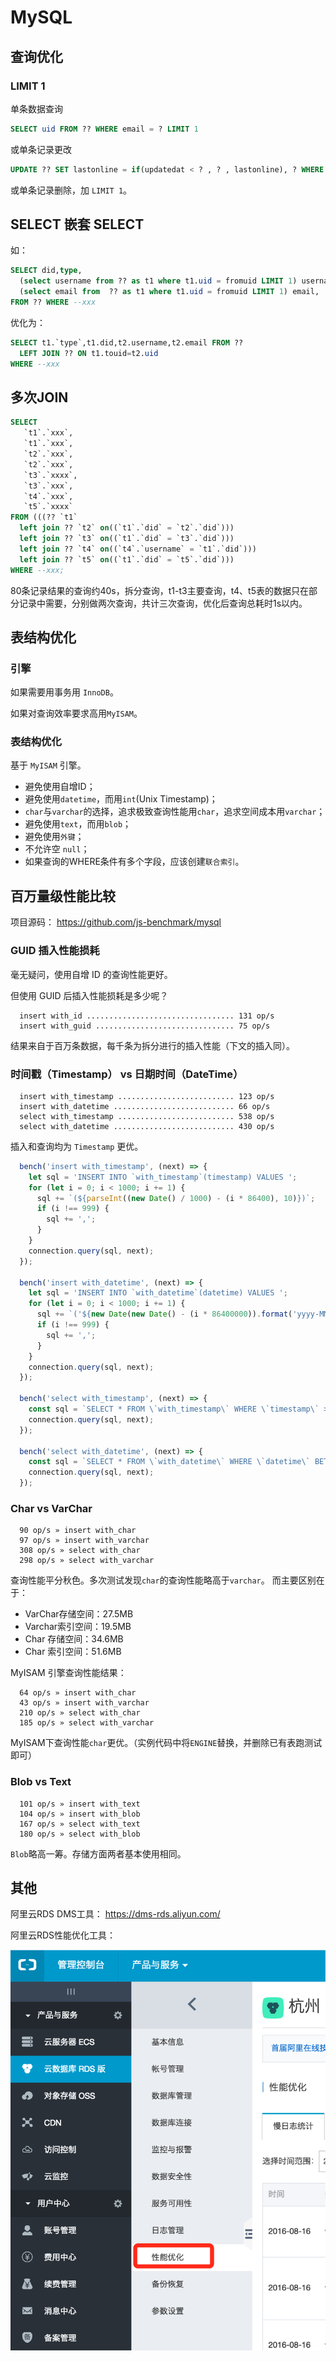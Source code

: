 # MySQL

## 查询优化

### LIMIT 1

单条数据查询

```sql
SELECT uid FROM ?? WHERE email = ? LIMIT 1
```

或单条记录更改

```sql
UPDATE ?? SET lastonline = if(updatedat < ? , ? , lastonline), ? WHERE did =  ? LIMIT 1
```

或单条记录删除，加 `LIMIT 1`。

## SELECT 嵌套 SELECT

如：

```sql
SELECT did,type,
  (select username from ?? as t1 where t1.uid = fromuid LIMIT 1) username,
  (select email from  ?? as t1 where t1.uid = fromuid LIMIT 1) email,
FROM ?? WHERE --xxx
```

优化为：

```sql
SELECT t1.`type`,t1.did,t2.username,t2.email FROM ??
  LEFT JOIN ?? ON t1.touid=t2.uid
WHERE --xxx
```


## 多次JOIN

```sql
SELECT
   `t1`.`xxx`,
   `t1`.`xxx`,
   `t2`.`xxx`,
   `t2`.`xxx`,
   `t3`.`xxxx`,
   `t3`.`xxx`,
   `t4`.`xxx`,
   `t5`.`xxxx`
FROM (((?? `t1`
  left join ?? `t2` on((`t1`.`did` = `t2`.`did`)))
  left join ?? `t3` on((`t1`.`did` = `t3`.`did`)))
  left join ?? `t4` on((`t4`.`username` = `t1`.`did`)))
  left join ?? `t5` on((`t1`.`did` = `t5`.`did`)))
WHERE --xxx;
```

80条记录结果的查询约40s，拆分查询，t1-t3主要查询，t4、t5表的数据只在部分记录中需要，分别做两次查询，共计三次查询，优化后查询总耗时1s以内。

## 表结构优化

### 引擎

如果需要用事务用 `InnoDB`。

如果对查询效率要求高用`MyISAM`。

### 表结构优化

基于 `MyISAM` 引擎。

* 避免使用自增ID；
* 避免使用`datetime`，而用`int`(Unix Timestamp)；
* `char`与`varchar`的选择，追求极致查询性能用`char`，追求空间成本用`varchar`；
* 避免使用`text`，而用`blob`；
* 避免使用`外键`；
* 不允许空 `null`；
* 如果查询的WHERE条件有多个字段，应该创建`联合索引`。

## 百万量级性能比较

项目源码： <https://github.com/js-benchmark/mysql>

### GUID 插入性能损耗

毫无疑问，使用自增 ID 的查询性能更好。

但使用 GUID 后插入性能损耗是多少呢？

```
  insert with_id ................................. 131 op/s
  insert with_guid ............................... 75 op/s
```

结果来自于百万条数据，每千条为拆分进行的插入性能（下文的插入同）。

### 时间戳（Timestamp） vs 日期时间（DateTime）

```
  insert with_timestamp .......................... 123 op/s
  insert with_datetime ........................... 66 op/s
  select with_timestamp .......................... 538 op/s
  select with_datetime ........................... 430 op/s
```

插入和查询均为 `Timestamp` 更优。

```js
  bench('insert with_timestamp', (next) => {
    let sql = 'INSERT INTO `with_timestamp`(timestamp) VALUES ';
    for (let i = 0; i < 1000; i += 1) {
      sql += `(${parseInt((new Date() / 1000) - (i * 86400), 10)})`;
      if (i !== 999) {
        sql += ',';
      }
    }
    connection.query(sql, next);
  });

  bench('insert with_datetime', (next) => {
    let sql = 'INSERT INTO `with_datetime`(datetime) VALUES ';
    for (let i = 0; i < 1000; i += 1) {
      sql += `('${new Date(new Date() - (i * 86400000)).format('yyyy-MM-dd hh:mm:ss')}')`;
      if (i !== 999) {
        sql += ',';
      }
    }
    connection.query(sql, next);
  });

  bench('select with_timestamp', (next) => {
    const sql = `SELECT * FROM \`with_timestamp\` WHERE \`timestamp\` > ${parseInt((new Date() / 1000) - (2 * 86400), 10)} AND \`timestamp\` < ${parseInt((new Date() / 1000) - 86400, 10)}`;
    connection.query(sql, next);
  });

  bench('select with_datetime', (next) => {
    const sql = `SELECT * FROM \`with_datetime\` WHERE \`datetime\` BETWEEN '${new Date(new Date() - (2 * 86400000)).format('yyyy-MM-dd hh:mm:ss')}' AND '${new Date(new Date() - 86400000).format('yyyy-MM-dd hh:mm:ss')}'`;
    connection.query(sql, next);
  });
```

### Char vs VarChar

```
  90 op/s » insert with_char
  97 op/s » insert with_varchar
  308 op/s » select with_char
  298 op/s » select with_varchar
```

查询性能平分秋色。多次测试发现`char`的查询性能略高于`varchar`。
而主要区别在于：

* VarChar存储空间：27.5MB
* Varchar索引空间：19.5MB
* Char 存储空间：34.6MB
* Char 索引空间：51.6MB


MyISAM 引擎查询性能结果：

```
  64 op/s » insert with_char
  43 op/s » insert with_varchar
  210 op/s » select with_char
  185 op/s » select with_varchar
```

MyISAM下查询性能`char`更优。（实例代码中将`ENGINE`替换，并删除已有表跑测试即可）

### Blob vs Text

```
  101 op/s » insert with_text
  104 op/s » insert with_blob
  167 op/s » select with_text
  180 op/s » select with_blob
```

`Blob`略高一筹。存储方面两者基本使用相同。

## 其他

阿里云RDS DMS工具： <https://dms-rds.aliyun.com/>

阿里云RDS性能优化工具：

![Image](/_static/basic/db/mysql.png)
